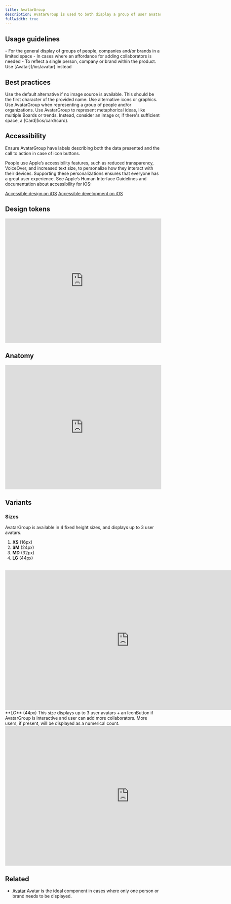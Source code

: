 ```yaml
---
title: AvatarGroup
description: AvatarGroup is used to both display a group of user avatars and, optionally, control actions related to the users group.
fullwidth: true
---
```


<ImgContainer padding="standard" src="https://i.pinimg.com/originals/81/74/57/8174572af6f98890bdd647b5f879dde1.png" alt="some variations of the AvatarGroup component"/>

## Usage guidelines

<TwoCol>
  <Group>
    <Do title="When to use" />
      - For the general display of groups of people, companies and/or brands in a limited space
      - In cases where an affordance for adding collaborators is needed
  </Group>
  <Group>
  <Dont title="When not to use" />
     - To reflect a single person, company or brand within the product. Use [Avatar](/ios/avatar) instead
  </Group>
</TwoCol>

## Best practices

<TwoCol>
  <Group>
    <ImgContainer src="https://i.pinimg.com/originals/db/4b/17/db4b176d3b4425caccb5b75a766059a8.png" alt="example of AvatarGroup representing a profile with no image provided"/>
    <Do title="Do" />
    Use the default alternative if no image source is available. This should be the first character of the provided name.
  </Group>
  <Group>
    <ImgContainer src="https://i.pinimg.com/originals/3e/24/ae/3e24aed7f11e6af3dae97bf015ea418d.png" alt="example of graphics inside an avatargroup"/>
    <Dont title="Don't" />
    Use alternative icons or graphics.
  </Group>
  <Group>
    <ImgContainer src="https://i.pinimg.com/originals/d9/56/12/d9561207251a0a7c139c2aad2d2be094.png" alt="avatargroup representing people and organizations"/>
    <Do title="Do" />
    Use AvatarGroup when representing a group of people and/or organizations.
  </Group>
  <Group>
    <ImgContainer src="https://i.pinimg.com/originals/f7/59/ee/f759eefa627b81a35d52ac0031e08b4d.png" alt="example of pins inside an avatargroup"/>
    <Dont title="Don't" />
    Use AvatarGroup to represent metaphorical ideas, like multiple Boards or trends. Instead, consider an image or, if there's sufficient space, a [Card](ios/card/card).
  </Group>
</TwoCol>

## Accessibility

Ensure AvatarGroup have labels describing both the data presented and the call to action in case of icon buttons.

People use Apple’s accessibility features, such as reduced transparency, VoiceOver, and increased text size, to personalize how they interact with their devices. Supporting these personalizations ensures that everyone has a great user experience. See Apple’s Human Interface Guidelines and documentation about accessibility for iOS:

[Accessible design on iOS](https://developer.apple.com/design/human-interface-guidelines/accessibility/overview/introduction/)
[Accessible development on iOS](https://developer.apple.com/accessibility/ios/)

## Design tokens
<iframe style="border: 1px solid rgba(0, 0, 0, 0.1);" width="100%" height="400" src="https://www.figma.com/embed?embed_host=share&url=https%3A%2F%2Fwww.figma.com%2Ffile%2FAHcKJDgb7E7YswlgW1wY8E%2FGestalt-for-iOS%3Ftype%3Ddesign%26node-id%3D42508%253A5504%26mode%3Ddesign%26t%3DKmwVNK2zlshOfSby-1" allowfullscreen></iframe>

## Anatomy
<iframe style="border: 1px solid rgba(0, 0, 0, 0.1);" width="100%" height="400" src="https://www.figma.com/embed?embed_host=share&url=https%3A%2F%2Fwww.figma.com%2Ffile%2FAHcKJDgb7E7YswlgW1wY8E%2FGestalt-for-iOS%3Ftype%3Ddesign%26node-id%3D42508%253A5076%26mode%3Ddesign%26t%3DKmwVNK2zlshOfSby-1" allowfullscreen></iframe>



## Variants

### Sizes

AvatarGroup is available in 4 fixed height sizes, and displays up to 3 user avatars.

1. **XS** (16px)
2. **SM** (24px)
3. **MD** (32px)
4. **LG** (44px)
<br/>
<iframe style="border: 1px solid rgba(0, 0, 0, 0.1);" width="800" height="450" src="https://www.figma.com/embed?embed_host=share&url=https%3A%2F%2Fwww.figma.com%2Ffile%2FAHcKJDgb7E7YswlgW1wY8E%2FGestalt-for-iOS%3Ftype%3Ddesign%26node-id%3D42508%253A5463%26mode%3Ddesign%26t%3DKmwVNK2zlshOfSby-1" allowfullscreen></iframe>
<br/>
**LG** (44px) 
This size displays up to 3 user avatars + an IconButton if AvatarGroup is interactive and user can add more collaborators. More users, if present, will be displayed as a numerical count. 
<br/>
<iframe style="border: 1px solid rgba(0, 0, 0, 0.1);" width="800" height="450" src="https://www.figma.com/embed?embed_host=share&url=https%3A%2F%2Fwww.figma.com%2Ffile%2FAHcKJDgb7E7YswlgW1wY8E%2FGestalt-for-iOS%3Ftype%3Ddesign%26node-id%3D42508%253A5877%26mode%3Ddesign%26t%3DKmwVNK2zlshOfSby-1" allowfullscreen></iframe>

## Related

- [Avatar](https://gestalt.pinterest.systems/ios/avatar)
  Avatar is the ideal component in cases where only one person or brand needs to be displayed.